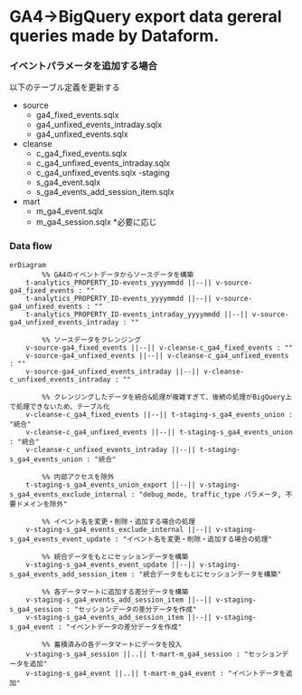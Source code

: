 # GA4->BigQuery export data gereral queries made by Dataform.

### イベントパラメータを追加する場合
以下のテーブル定義を更新する
- source
    - ga4_fixed_events.sqlx
    - ga4_unfixed_events_intraday.sqlx
    - ga4_unfixed_events.sqlx
- cleanse
    - c_ga4_fixed_events.sqlx
    - c_ga4_unfixed_events_intraday.sqlx
    - c_ga4_unfixed_events.sqlx
-staging
    - s_ga4_event.sqlx
    - s_ga4_events_add_session_item.sqlx
- mart
    - m_ga4_event.sqlx
    - m_ga4_session.sqlx *必要に応じ

### Data flow
```mermaid
erDiagram
		%% GA4のイベントデータからソースデータを構築
    t-analytics_PROPERTY_ID-events_yyyymmdd ||--|| v-source-ga4_fixed_events : ""
    t-analytics_PROPERTY_ID-events_yyyymmdd ||--|| v-source-ga4_unfixed_events : ""
    t-analytics_PROPERTY_ID-events_intraday_yyyymmdd ||--|| v-source-ga4_unfixed_events_intraday : ""

		%% ソースデータをクレンジング
    v-source-ga4_fixed_events ||--|| v-cleanse-c_ga4_fixed_events : ""
    v-source-ga4_unfixed_events ||--|| v-cleanse-c_ga4_unfixed_events : ""
    v-source-ga4_unfixed_events_intraday ||--|| v-cleanse-c_unfixed_events_intraday : ""

		%% クレンジングしたデータを統合&処理が複雑すぎて、後続の処理がBigQuery上で処理できないため、テーブル化
    v-cleanse-c_ga4_fixed_events ||--|| t-staging-s_ga4_events_union : "統合"
    v-cleanse-c_ga4_unfixed_events ||--|| t-staging-s_ga4_events_union : "統合"
    v-cleanse-c_unfixed_events_intraday ||--|| t-staging-s_ga4_events_union : "統合"

		%% 内部アクセスを除外
    t-staging-s_ga4_events_union_export ||--|| v-staging-s_ga4_events_exclude_internal : "debug_mode, traffic_type パラメータ, 不要ドメインを除外"

		%% イベント名を変更・削除・追加する場合の処理
    v-staging-s_ga4_events_exclude_internal ||--|| v-staging-s_ga4_events_event_update : "イベント名を変更・削除・追加する場合の処理"

		%% 統合データをもとにセッションデータを構築
    v-staging-s_ga4_events_event_update ||--|| v-staging-s_ga4_events_add_session_item : "統合データをもとにセッションデータを構築"

		%% 各データマートに追加する差分データを構築
    v-staging-s_ga4_events_add_session_item ||--|| v-staging-s_ga4_session : "セッションデータの差分データを作成"
    v-staging-s_ga4_events_add_session_item ||--|| v-staging-s_ga4_event : "イベントデータの差分データを作成"

		%% 蓄積済みの各データマートにデータを投入
    v-staging-s_ga4_session ||..|| t-mart-m_ga4_session : "セッションデータを追加"
    v-staging-s_ga4_event ||..|| t-mart-m_ga4_event : "イベントデータを追加"
 ```
